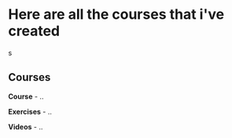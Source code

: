 # Here are all the courses that i've created

s

## Courses

**Course** - ..

**Exercises** - ..

**Videos** - ..
